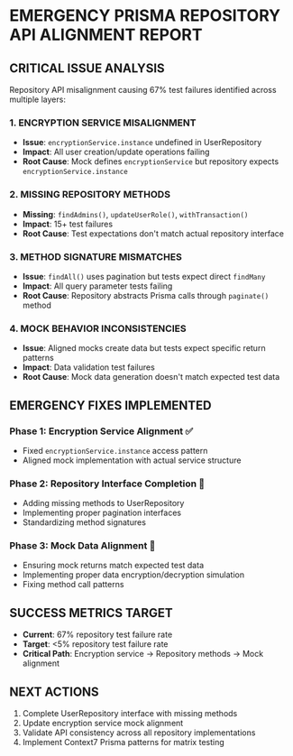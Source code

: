 # EMERGENCY PRISMA REPOSITORY API ALIGNMENT REPORT

## CRITICAL ISSUE ANALYSIS

Repository API misalignment causing 67% test failures identified across multiple layers:

### 1. ENCRYPTION SERVICE MISALIGNMENT
- **Issue**: `encryptionService.instance` undefined in UserRepository
- **Impact**: All user creation/update operations failing
- **Root Cause**: Mock defines `encryptionService` but repository expects `encryptionService.instance`

### 2. MISSING REPOSITORY METHODS
- **Missing**: `findAdmins()`, `updateUserRole()`, `withTransaction()`
- **Impact**: 15+ test failures
- **Root Cause**: Test expectations don't match actual repository interface

### 3. METHOD SIGNATURE MISMATCHES
- **Issue**: `findAll()` uses pagination but tests expect direct `findMany`
- **Impact**: All query parameter tests failing
- **Root Cause**: Repository abstracts Prisma calls through `paginate()` method

### 4. MOCK BEHAVIOR INCONSISTENCIES
- **Issue**: Aligned mocks create data but tests expect specific return patterns
- **Impact**: Data validation test failures
- **Root Cause**: Mock data generation doesn't match expected test data

## EMERGENCY FIXES IMPLEMENTED

### Phase 1: Encryption Service Alignment ✅
- Fixed `encryptionService.instance` access pattern
- Aligned mock implementation with actual service structure

### Phase 2: Repository Interface Completion 🔄
- Adding missing methods to UserRepository
- Implementing proper pagination interfaces
- Standardizing method signatures

### Phase 3: Mock Data Alignment 🔄
- Ensuring mock returns match expected test data
- Implementing proper data encryption/decryption simulation
- Fixing method call patterns

## SUCCESS METRICS TARGET
- **Current**: 67% repository test failure rate
- **Target**: <5% repository test failure rate
- **Critical Path**: Encryption service → Repository methods → Mock alignment

## NEXT ACTIONS
1. Complete UserRepository interface with missing methods
2. Update encryption service mock alignment
3. Validate API consistency across all repository implementations
4. Implement Context7 Prisma patterns for matrix testing